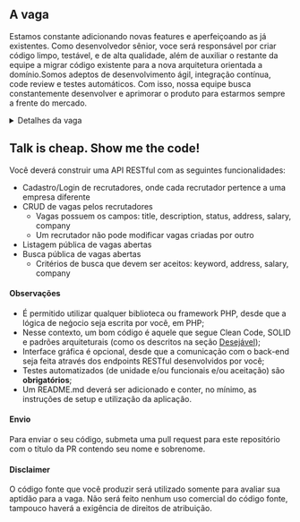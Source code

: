 ## A vaga
Estamos constante adicionando novas features e aperfeiçoando as já existentes. Como desenvolvedor sênior, voce será responsável por criar código limpo, testável, e de alta qualidade, além de auxiliar o restante da equipe a migrar código existente para a nova arquitetura orientada a domínio.Somos adeptos de desenvolvimento ágil, integração contínua, code review e testes automáticos. Com isso, nossa equipe busca constantemente desenvolver e aprimorar o produto para estarmos sempre a frente do mercado.

<details>
<summary>Detalhes da vaga</summary>

## A empresa
A Talentify.io nasceu da fusão de 3 empresas distintas em 3 áreas diferentes: Digital Media & Advertising, Mobile Technology e HR Consulting. Nossa plataforma de SaaS ajuda empresas a superar seus maiores desafios na  busca e contratação de talentos em grande escala.

## Beneficios
- Home office (você pode trabalhar em casa ou em nosso escritório, em Alphaville/SP)
- Horario flexivel
- Assistencia medica e odontologica (apos 3 meses)
- Vale refeicao e transporte

## Requisitos
- PHP 7
- Desenvolvimento de testes
- Desenvolvimento Agil
- Web Services (RESTful ou SOAP ou JSON-RPC, etc)
- Algum dos frameworks PHP (Phalcon, Zend, Symfony, Laravel)
- Familiaridade com as PHP Standards Recommendations (PSRs)
- GIT
- Banco de dados relacional (MySQL, PostgreSQL, etc)

## Desejável
- Arquitetura hexagonal
- DDD
- Microserviços
- Filas de mensagens (RabbitMQ, Apache Kafka, Amazon SQS, etc)
- Elasticsearch
- Linux
- Amazon Web Services (AWS)
- CI/CD
- Inglês (leitura, escrita e conversação)

</details>

## Talk is cheap. Show me the code!

Você deverá construir uma API RESTful com as seguintes funcionalidades:
* Cadastro/Login de recrutadores, onde cada recrutador pertence a uma empresa diferente
* CRUD de vagas pelos recrutadores
   * Vagas possuem os campos: title, description, status, address, salary, company
   * Um recrutador não pode modificar vagas criadas por outro
* Listagem pública de vagas abertas
* Busca pública de vagas abertas
   * Critérios de busca que devem ser aceitos: keyword, address, salary, company
  
 
#### Observações
- É permitido utilizar qualquer biblioteca ou framework PHP, desde que a lógica de neǵocio seja escrita por você, em PHP;
- Nesse contexto, um bom código é aquele que segue Clean Code, SOLID e padrões arquiteturais (como os descritos na seção [Desejável](#desejável));
- Interface gráfica é opcional, desde que a comunicação com o back-end seja feita através dos endpoints RESTful desenvolvidos por você;
- Testes automatizados (de unidade e/ou funcionais e/ou aceitação) são **obrigatórios**;
- Um README.md deverá ser adicionado e conter, no mínimo, as instruções de setup e utilização da aplicação.

#### Envio
Para enviar o seu código, submeta uma pull request para este repositório com o título da PR contendo seu nome e sobrenome.

#### Disclaimer
O código fonte que você produzir será utilizado somente para avaliar sua aptidão para a vaga. Não será feito nenhum uso comercial do código fonte, tampouco haverá a exigência de direitos de atribuição.


